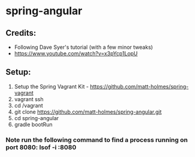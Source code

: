# spring-angular

## Credits:

* Following Dave Syer's tutorial (with a few minor tweaks)
* https://www.youtube.com/watch?v=x3pYcp1LopU

## Setup:

1. Setup the Spring Vagrant Kit - https://github.com/matt-holmes/spring-vagrant
2. vagrant ssh
3. cd /vagrant
4. git clone https://github.com/matt-holmes/spring-angular.git
5. cd spring-angular
6. gradle bootRun


### Note run the following command to find a process running on port 8080: lsof -i :8080
